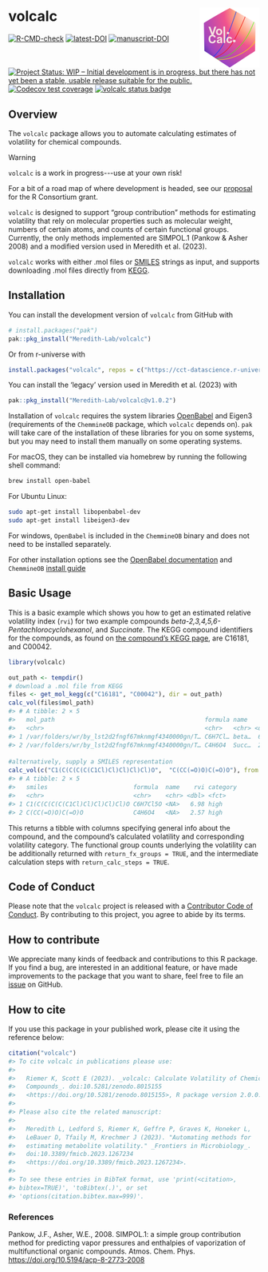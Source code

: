 
<!-- README.md is generated from README.Rmd. Please edit that file -->

# volcalc <a href="https://meredith-lab.github.io/volcalc/"><img src="man/figures/logo.PNG" alt="volcalc website" align="right" height="120"/></a>

<!-- badges: start -->

[![R-CMD-check](https://github.com/Meredith-Lab/volcalc/actions/workflows/R-CMD-check.yaml/badge.svg)](https://github.com/Meredith-Lab/volcalc/actions/workflows/R-CMD-check.yaml)
[![latest-DOI](https://zenodo.org/badge/425022983.svg)](https://zenodo.org/badge/latestdoi/425022983)
[![manuscript-DOI](https://img.shields.io/badge/DOI-10.3389/fmicb.2023.1267234-32a859.svg)](https://doi.org/10.3389/fmicb.2023.1267234)
[![Project Status: WIP – Initial development is in progress, but there
has not yet been a stable, usable release suitable for the
public.](https://www.repostatus.org/badges/latest/wip.svg)](https://www.repostatus.org/#wip)
[![Codecov test
coverage](https://codecov.io/gh/Meredith-Lab/volcalc/branch/master/graph/badge.svg)](https://app.codecov.io/gh/Meredith-Lab/volcalc?branch=master)
[![volcalc status
badge](https://cct-datascience.r-universe.dev/badges/volcalc)](https://cct-datascience.r-universe.dev/volcalc)

<!-- badges: end -->

## Overview

The `volcalc` package allows you to automate calculating estimates of
volatility for chemical compounds.

> [!WARNING]
> `volcalc` is a work in progress---use at your own risk!

For a bit of a road map of where development is headed, see our
[proposal](https://cct-datascience.github.io/volcalc-isc-proposal/) for
the R Consortium grant.

`volcalc` is designed to support “group contribution” methods for
estimating volatility that rely on molecular properties such as
molecular weight, numbers of certain atoms, and counts of certain
functional groups. Currently, the only methods implemented are SIMPOL.1
(Pankow & Asher 2008) and a modified version used in Meredith et
al. (2023).

`volcalc` works with either .mol files or
[SMILES](https://en.wikipedia.org/wiki/Simplified_molecular-input_line-entry_system)
strings as input, and supports downloading .mol files directly from
[KEGG](https://www.kegg.jp/).

## Installation

You can install the development version of `volcalc` from GitHub with

``` r
# install.packages("pak")
pak::pkg_install("Meredith-Lab/volcalc")
```

Or from r-universe with

``` r
install.packages("volcalc", repos = c("https://cct-datascience.r-universe.dev", getOption("repos")))
```

You can install the ‘legacy’ version used in Meredith et al. (2023) with

``` r
pak::pkg_install("Meredith-Lab/volcalc@v1.0.2")
```

Installation of `volcalc` requires the system libraries
[OpenBabel](https://openbabel.org/wiki/Main_Page) and Eigen3
(requirements of the `ChemmineOB` package, which `volcalc` depends on).
`pak` will take care of the installation of these libraries for you on
some systems, but you may need to install them manually on some
operating systems.

For macOS, they can be installed via homebrew by running the following
shell command:

``` bash
brew install open-babel
```

For Ubuntu Linux:

``` bash
sudo apt-get install libopenbabel-dev
sudo apt-get install libeigen3-dev
```

For windows, `OpenBabel` is included in the `ChemmineOB` binary and does
not need to be installed separately.

For other installation options see the [OpenBabel
documentation](https://openbabel.org/docs/dev/Installation/install.html)
and `ChemmineOB` [install
guide](https://github.com/girke-lab/ChemmineOB/blob/master/INSTALL)

## Basic Usage

This is a basic example which shows you how to get an estimated relative
volatility index (`rvi`) for two example compounds
*beta-2,3,4,5,6-Pentachlorocyclohexanol*, and *Succinate*. The KEGG
compound identifiers for the compounds, as found on [the compound’s KEGG
page](https://www.genome.jp/dbget-bin/www_bget?C16181), are C16181, and
C00042.

``` r
library(volcalc)
```

``` r
out_path <- tempdir()
# download a .mol file from KEGG
files <- get_mol_kegg(c("C16181", "C00042"), dir = out_path)
calc_vol(files$mol_path)
#> # A tibble: 2 × 5
#>   mol_path                                          formula name    rvi category
#>   <chr>                                             <chr>   <chr> <dbl> <fct>   
#> 1 /var/folders/wr/by_lst2d2fngf67mknmgf4340000gn/T… C6H7Cl… beta…  6.98 high    
#> 2 /var/folders/wr/by_lst2d2fngf67mknmgf4340000gn/T… C4H6O4  Succ…  2.57 high

#alternatively, supply a SMILES representation
calc_vol(c("C1(C(C(C(C(C1Cl)Cl)Cl)Cl)Cl)O",  "C(CC(=O)O)C(=O)O"), from = "smiles")
#> # A tibble: 2 × 5
#>   smiles                        formula  name    rvi category
#>   <chr>                         <chr>    <chr> <dbl> <fct>   
#> 1 C1(C(C(C(C(C1Cl)Cl)Cl)Cl)Cl)O C6H7Cl5O <NA>   6.98 high    
#> 2 C(CC(=O)O)C(=O)O              C4H6O4   <NA>   2.57 high
```

This returns a tibble with columns specifying general info about the
compound, and the compound’s calculated volatility and corresponding
volatility category. The functional group counts underlying the
volatility can be additionally returned with `return_fx_groups = TRUE`,
and the intermediate calculation steps with `return_calc_steps = TRUE`.

## Code of Conduct

Please note that the `volcalc` project is released with a [Contributor
Code of
Conduct](https://contributor-covenant.org/version/2/1/CODE_OF_CONDUCT.html).
By contributing to this project, you agree to abide by its terms.

## How to contribute

We appreciate many kinds of feedback and contributions to this R
package. If you find a bug, are interested in an additional feature, or
have made improvements to the package that you want to share, feel free
to file an [issue](https://github.com/Meredith-Lab/volcalc/issues/new)
on GitHub.

## How to cite

If you use this package in your published work, please cite it using the
reference below:

``` r
citation("volcalc")
#> To cite volcalc in publications please use:
#> 
#>   Riemer K, Scott E (2023). _volcalc: Calculate Volatility of Chemical
#>   Compounds_. doi:10.5281/zenodo.8015155
#>   <https://doi.org/10.5281/zenodo.8015155>, R package version 2.0.0.
#> 
#> Please also cite the related manuscript:
#> 
#>   Meredith L, Ledford S, Riemer K, Geffre P, Graves K, Honeker L,
#>   LeBauer D, Tfaily M, Krechmer J (2023). "Automating methods for
#>   estimating metabolite volatility." _Frontiers in Microbiology_.
#>   doi:10.3389/fmicb.2023.1267234
#>   <https://doi.org/10.3389/fmicb.2023.1267234>.
#> 
#> To see these entries in BibTeX format, use 'print(<citation>,
#> bibtex=TRUE)', 'toBibtex(.)', or set
#> 'options(citation.bibtex.max=999)'.
```

### References

Pankow, J.F., Asher, W.E., 2008. SIMPOL.1: a simple group contribution
method for predicting vapor pressures and enthalpies of vaporization of
multifunctional organic compounds. Atmos. Chem. Phys.
<https://doi.org/10.5194/acp-8-2773-2008>
